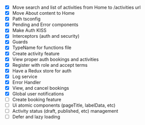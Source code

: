 - [x] Move search and list of activities from Home to /activities url
- [x] Move About content to Home
- [x] Path tsconfig
- [x] Pending and Error components
- [x] Make Auth KISS
- [x] Interceptors (auth and security)
- [x] Guards
- [x] TypeName for functions file
- [x] Create activity feature
- [x] View proper auth bookings and activities
- [x] Register with role and accept terms
- [x] Have a Redux store for auth
- [x] Log service
- [x] Error Handler
- [x] View, and cancel bookings
- [x] Global user notifications
- [ ] Create booking feature
- [ ] Ui atomic components (pageTitle, labelData, etc)
- [ ] Activity status (draft, published, etc) management
- [ ] Defer and lazy loading

